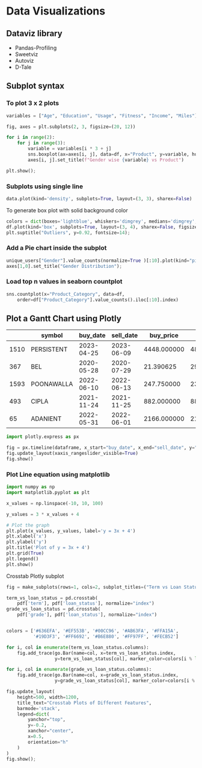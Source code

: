 # Data Visualizations

## Dataviz library

* Pandas-Profiling
* Sweetviz
* Autoviz
* D-Tale

## Subplot syntax

### To plot 3 x 2 plots

```python
variables = ["Age", "Education", "Usage", "Fitness", "Income", "Miles"]

fig, axes = plt.subplots(2, 3, figsize=(20, 12))

for i in range(2):
    for j in range(3):
        variable = variables[i * 3 + j]
        sns.boxplot(ax=axes[i, j], data=df, x="Product", y=variable, hue="Gender")
        axes[i, j].set_title(f"Gender wise {variable} vs Product")

plt.show();
```

### Subplots using single line

```python
data.plot(kind='density', subplots=True, layout=(3, 3), sharex=False)
```

To generate box plot with solid background color

```python
colors = dict(boxes='lightblue', whiskers='dimgrey', medians='dimgrey', caps='dimgrey')
df.plot(kind='box', subplots=True, layout=(3, 4), sharex=False, figsize=(12, 15), patch_artist=True, color=colors);
plt.suptitle("Outliers", y=0.92, fontsize=14);
```

### Add a Pie chart inside the subplot

```python
unique_users["Gender"].value_counts(normalize=True )[:10].plot(kind="pie", autopct='%1.1f%%', startangle=90, ax=axes[1,0])
axes[1,0].set_title("Gender Distribution");
```

### Load top n values in seaborn countplot

```python
sns.countplot(x="Product_Category", data=df,
    order=df["Product_Category"].value_counts().iloc[:10].index)
```

## Plot a Gantt Chart using Plotly

|      | symbol     | buy\_date  | sell\_date | buy\_price  | sell\_price | quantity | days\_diff | profit |
| ---- | ---------- | ---------- | ---------- | ----------- | ----------- | -------- | ---------- | ------ |
| 1510 | PERSISTENT | 2023-04-25 | 2023-06-09 | 4448.000000 | 4860.000000 | 2.0      | 7 days     | 824.0  |
| 367  | BEL        | 2020-05-28 | 2020-07-29 | 21.390625   | 29.890625   | 467.0    | 16 days    | 3969.5 |
| 1593 | POONAWALLA | 2022-06-10 | 2022-06-13 | 247.750000  | 230.625000  | 40.0     | 29 days    | -685.0 |
| 493  | CIPLA      | 2021-11-24 | 2021-11-25 | 882.000000  | 888.500000  | 11.0     | 2 days     | 71.5   |
| 65   | ADANIENT   | 2022-05-31 | 2022-06-01 | 2166.000000 | 2148.000000 | 4.0      | 5 days     | -72.0  |

```python
import plotly.express as px

fig = px.timeline(dataframe, x_start="buy_date", x_end="sell_date", y="symbol", color="symbol")
fig.update_layout(xaxis_rangeslider_visible=True)
fig.show()
```

### Plot Line equation using matplotlib

```python
import numpy as np
import matplotlib.pyplot as plt

x_values = np.linspace(-10, 10, 100)  

y_values = 3 * x_values + 4

# Plot the graph
plt.plot(x_values, y_values, label='y = 3x + 4')
plt.xlabel('x')
plt.ylabel('y')
plt.title('Plot of y = 3x + 4')
plt.grid(True)
plt.legend()
plt.show()
```

Crosstab Plotly subplot

```python
fig = make_subplots(rows=1, cols=2, subplot_titles=("Term vs Loan Status", "Grade vs Loan Status"))

term_vs_loan_status = pd.crosstab(
    pdf['term'], pdf['loan_status'], normalize="index")
grade_vs_loan_status = pd.crosstab(
    pdf['grade'], pdf['loan_status'], normalize="index")


colors = ['#636EFA', '#EF553B', '#00CC96', '#AB63FA', '#FFA15A',
          '#19D3F3', '#FF6692', '#B6E880', '#FF97FF', '#FECB52']

for i, col in enumerate(term_vs_loan_status.columns):
    fig.add_trace(go.Bar(name=col, x=term_vs_loan_status.index,
                  y=term_vs_loan_status[col], marker_color=colors[i % len(colors)], showlegend=True), row=1, col=1)

for i, col in enumerate(grade_vs_loan_status.columns):
    fig.add_trace(go.Bar(name=col, x=grade_vs_loan_status.index,
                  y=grade_vs_loan_status[col], marker_color=colors[i % len(colors)], showlegend=False), row=1, col=2)

fig.update_layout(
    height=500, width=1200,
    title_text="Crosstab Plots of Different Features",
    barmode='stack',
    legend=dict(
        yanchor="top",
        y=-0.2,
        xanchor="center",
        x=0.5,
        orientation="h"
    )
)
fig.show();
```
